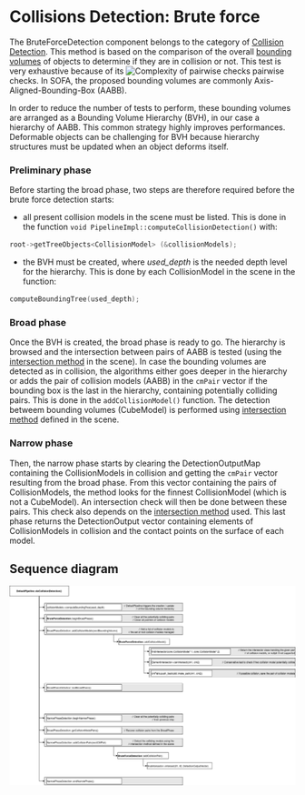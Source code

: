 Collisions Detection: Brute force
=================================

The BruteForceDetection component belongs to the category of [Collision Detection](https://www.sofa-framework.org/community/doc/main-principles/collision/#collision-detection). This method is based on the comparison of the overall [bounding volumes](https://en.wikipedia.org/wiki/Bounding_volume) of objects to determine if they are in collision or not. This test is very exhaustive because of its <img class="latex" src="https://latex.codecogs.com/png.latex?n^2" title="Complexity of pairwise checks" /> pairwise checks. In SOFA, the proposed bounding volumes are commonly Axis-Aligned-Bounding-Box (AABB).

In order to reduce the number of tests to perform, these bounding volumes are arranged as a Bounding Volume Hierarchy (BVH), in our case a hierarchy of AABB. This common strategy highly improves performances. Deformable objects can be challenging for BVH because hierarchy structures must be updated when an object deforms itself.

### Preliminary phase

Before starting the broad phase, two steps are therefore required before the brute force detection starts:

- all present collision models in the scene must be listed. This is done in the function ```void PipelineImpl::computeCollisionDetection()```  with:
```cpp
root->getTreeObjects<CollisionModel> (&collisionModels);
```
- the BVH must be created, where _used_depth_ is the needed depth level for the hierarchy. This is done by each CollisionModel in the scene in the function: 
```cpp
computeBoundingTree(used_depth);
```

### Broad phase

Once the BVH is created, the broad phase is ready to go. The hierarchy is browsed and the intersection between pairs of AABB is tested (using the [intersection method](https://www.sofa-framework.org/community/doc/main-principles/collisions/#intersection-methods) in the scene). In case the bounding volumes are detected as in collision, the algorithms either goes deeper in the hierarchy or adds the pair of collision models (AABB) in the ```cmPair``` vector if the bounding box is the last in the hierarchy, containing potentially colliding pairs. This is done in the ```addCollisionModel()``` function. The detection betweem bounding volumes (CubeModel) is performed using [intersection method](https://www.sofa-framework.org/community/doc/main-principles/collisions/#intersection-methods) defined in the scene.



### Narrow phase

Then, the narrow phase starts by clearing the DetectionOutputMap containing the CollisionModels in collision and getting the ```cmPair``` vector resulting from the broad phase. From this vector containing the pairs of CollisionModels, the method looks for the finnest CollisionModel (which is not a CubeModel). An intersection check will then be done between these pairs. This check also depends on the [intersection method](https://www.sofa-framework.org/community/doc/main-principles/collisions/#intersection-methods) used. This last phase returns the DetectionOutput vector containing elements of CollisionModels in collision and the contact points on the surface of each model.



Sequence diagram
----------------

<a href="https://github.com/sofa-framework/doc/blob/master/images/collision/BruteForceDetection.png?raw=true"><img src="https://github.com/sofa-framework/doc/blob/master/images/collision/BruteForceDetection.png?raw=true" title="Flow diagram for the broad & narrow phase of the BruteForceDetection"/></a>
